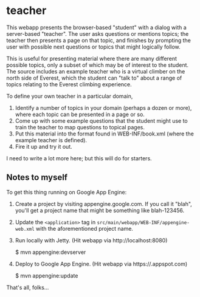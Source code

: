 # teacher

This webapp presents the browser-based "student" with a dialog with a server-based "teacher".  The user asks questions or
mentions topics;  the teacher then presents a page on that topic, and finishes by prompting the user with possible next 
questions or topics that might logically follow.

This is useful for presenting material where there are many different possible topics, only a subset of which may
be of interest to the student.  The source includes an example teacher who is a virtual climber on the north side
of Everest, which the student can "talk to" about a range of topics relating to the Everest climbing experience.

To define your own teacher in a particular domain,
 1.  Identify a number of topics in your domain (perhaps a dozen or more), where each topic can be 
     presented in a page or so.
 2.  Come up with some example questions that the student might use to train the teacher to map
     questions to topical pages.
 3.  Put this material into the format found in WEB-INF/book.xml (where the example teacher is defined).
 4.  Fire it up and try it out.

I need to write a lot more here;  but this will do for starters.


## Notes to myself

To get this thing running on Google App Engine:

1. Create a project by visiting appengine.google.com.  If you call it "blah", you'll 
   get a project name that might be something like blah-123456.
2. Update the `<application>` tag in `src/main/webapp/WEB-INF/appengine-web.xml`
   with the aforementioned project name.
3. Run locally with Jetty.  (Hit webapp via http://localhost:8080)

    $ mvn appengine:devserver

4. Deploy to Google App Engine.  (Hit webapp via https://<project-name>.appspot.com)
 
    $ mvn appengine:update

That's all, folks...


